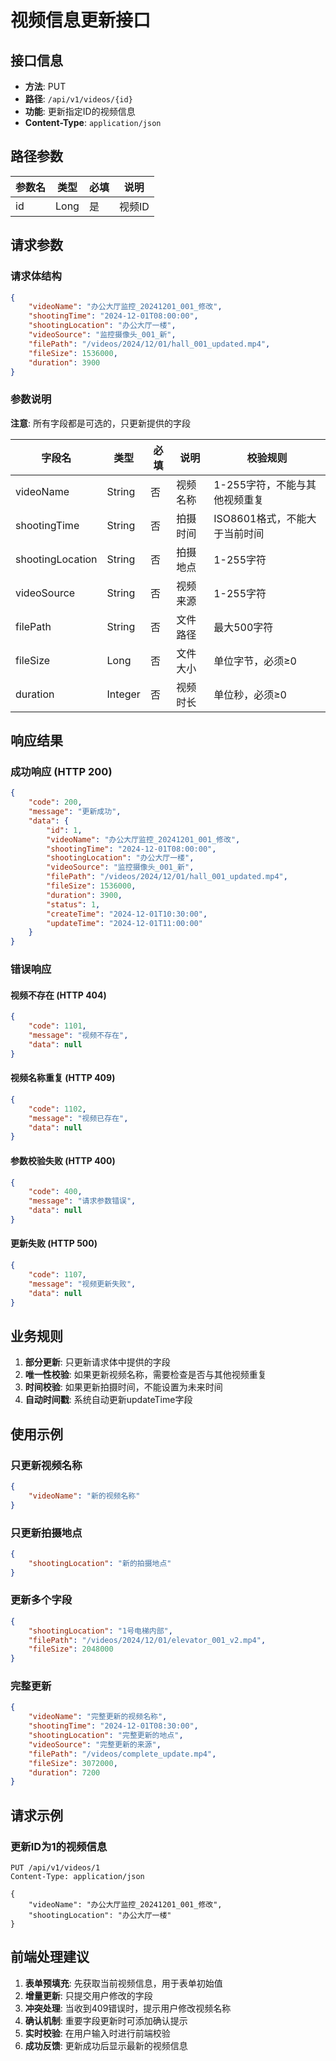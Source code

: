 # 视频信息更新接口

## 接口信息

- **方法**: PUT
- **路径**: `/api/v1/videos/{id}`
- **功能**: 更新指定ID的视频信息
- **Content-Type**: `application/json`

## 路径参数

| 参数名 | 类型 | 必填 | 说明 |
|--------|------|------|------|
| id | Long | 是 | 视频ID |

## 请求参数

### 请求体结构

```json
{
    "videoName": "办公大厅监控_20241201_001_修改",
    "shootingTime": "2024-12-01T08:00:00",
    "shootingLocation": "办公大厅一楼",
    "videoSource": "监控摄像头_001_新",
    "filePath": "/videos/2024/12/01/hall_001_updated.mp4",
    "fileSize": 1536000,
    "duration": 3900
}
```

### 参数说明

**注意**: 所有字段都是可选的，只更新提供的字段

| 字段名 | 类型 | 必填 | 说明 | 校验规则 |
|--------|------|------|------|----------|
| videoName | String | 否 | 视频名称 | 1-255字符，不能与其他视频重复 |
| shootingTime | String | 否 | 拍摄时间 | ISO8601格式，不能大于当前时间 |
| shootingLocation | String | 否 | 拍摄地点 | 1-255字符 |
| videoSource | String | 否 | 视频来源 | 1-255字符 |
| filePath | String | 否 | 文件路径 | 最大500字符 |
| fileSize | Long | 否 | 文件大小 | 单位字节，必须≥0 |
| duration | Integer | 否 | 视频时长 | 单位秒，必须≥0 |

## 响应结果

### 成功响应 (HTTP 200)

```json
{
    "code": 200,
    "message": "更新成功",
    "data": {
        "id": 1,
        "videoName": "办公大厅监控_20241201_001_修改",
        "shootingTime": "2024-12-01T08:00:00",
        "shootingLocation": "办公大厅一楼",
        "videoSource": "监控摄像头_001_新",
        "filePath": "/videos/2024/12/01/hall_001_updated.mp4",
        "fileSize": 1536000,
        "duration": 3900,
        "status": 1,
        "createTime": "2024-12-01T10:30:00",
        "updateTime": "2024-12-01T11:00:00"
    }
}
```

### 错误响应

#### 视频不存在 (HTTP 404)

```json
{
    "code": 1101,
    "message": "视频不存在",
    "data": null
}
```

#### 视频名称重复 (HTTP 409)

```json
{
    "code": 1102,
    "message": "视频已存在",
    "data": null
}
```

#### 参数校验失败 (HTTP 400)

```json
{
    "code": 400,
    "message": "请求参数错误",
    "data": null
}
```

#### 更新失败 (HTTP 500)

```json
{
    "code": 1107,
    "message": "视频更新失败",
    "data": null
}
```

## 业务规则

1. **部分更新**: 只更新请求体中提供的字段
2. **唯一性校验**: 如果更新视频名称，需要检查是否与其他视频重复
3. **时间校验**: 如果更新拍摄时间，不能设置为未来时间
4. **自动时间戳**: 系统自动更新updateTime字段

## 使用示例

### 只更新视频名称

```json
{
    "videoName": "新的视频名称"
}
```

### 只更新拍摄地点

```json
{
    "shootingLocation": "新的拍摄地点"
}
```

### 更新多个字段

```json
{
    "shootingLocation": "1号电梯内部",
    "filePath": "/videos/2024/12/01/elevator_001_v2.mp4",
    "fileSize": 2048000
}
```

### 完整更新

```json
{
    "videoName": "完整更新的视频名称",
    "shootingTime": "2024-12-01T08:30:00",
    "shootingLocation": "完整更新的地点",
    "videoSource": "完整更新的来源",
    "filePath": "/videos/complete_update.mp4",
    "fileSize": 3072000,
    "duration": 7200
}
```

## 请求示例

### 更新ID为1的视频信息

```http
PUT /api/v1/videos/1
Content-Type: application/json

{
    "videoName": "办公大厅监控_20241201_001_修改",
    "shootingLocation": "办公大厅一楼"
}
```

## 前端处理建议

1. **表单预填充**: 先获取当前视频信息，用于表单初始值
2. **增量更新**: 只提交用户修改的字段
3. **冲突处理**: 当收到409错误时，提示用户修改视频名称
4. **确认机制**: 重要字段更新时可添加确认提示
5. **实时校验**: 在用户输入时进行前端校验
6. **成功反馈**: 更新成功后显示最新的视频信息 